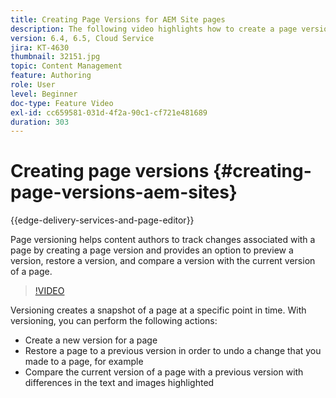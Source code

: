 ```yaml
---
title: Creating Page Versions for AEM Site pages
description: The following video highlights how to create a page version, preview, restore a page version, and compare the current page version with a saved page versions.
version: 6.4, 6.5, Cloud Service
jira: KT-4630
thumbnail: 32151.jpg
topic: Content Management
feature: Authoring
role: User
level: Beginner
doc-type: Feature Video
exl-id: cc659581-031d-4f2a-90c1-cf721e481689
duration: 303
---
```

# Creating page versions {#creating-page-versions-aem-sites}

{{edge-delivery-services-and-page-editor}}

Page versioning helps content authors to track changes associated with a page by creating a page version and provides an option to preview a version, restore a version, and compare a version with the current version of a page.

>[!VIDEO](https://video.tv.adobe.com/v/32151?quality=12&learn=on)

Versioning creates a snapshot of a page at a specific point in time. With versioning, you can perform the following actions:
* Create a new version for a page
* Restore a page to a previous version in order to undo a change that you made to a page, for example
* Compare the current version of a page with a previous version with differences in the text and images highlighted
